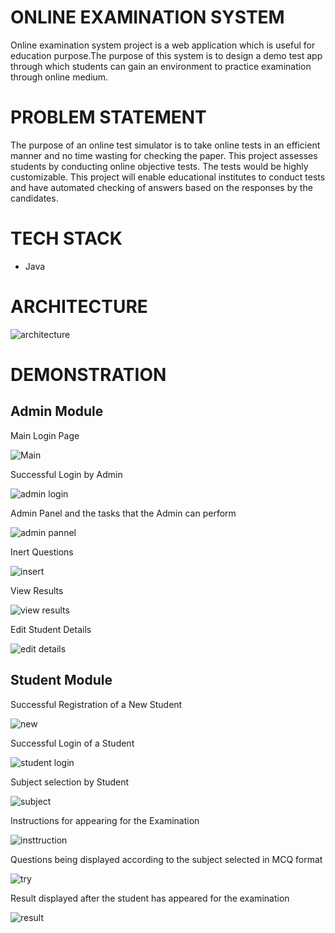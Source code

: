 # ONLINE EXAMINATION SYSTEM
Online examination system project is a web application which is useful for
education purpose.The purpose of this system is to design a demo test app
through which students can gain an environment to practice examination
through online medium.

# PROBLEM STATEMENT
The purpose of an online test simulator is to take online tests in an efficient
manner and no time wasting for checking the paper. This project assesses
students by conducting online objective tests. The tests would be highly
customizable. This project will enable educational institutes to conduct tests and
have automated checking of answers based on the responses by the candidates.

# TECH STACK

* Java

# ARCHITECTURE 

![architecture](https://user-images.githubusercontent.com/78092182/124120062-ec53e900-da90-11eb-9725-f7425b3d6d01.png)


# DEMONSTRATION

## Admin Module 


Main Login Page 

![Main](https://user-images.githubusercontent.com/78092182/124115481-78fba880-da8b-11eb-9943-3c1b91831344.png)

Successful Login by Admin 

![admin login](https://user-images.githubusercontent.com/78092182/124115969-0ccd7480-da8c-11eb-9dfa-d5133bb60e01.png)

Admin Panel and the tasks that the Admin can perform 

![admin pannel](https://user-images.githubusercontent.com/78092182/124116118-36869b80-da8c-11eb-8281-b4a87ff360c0.png)

Inert Questions

![insert](https://user-images.githubusercontent.com/78092182/124116313-73eb2900-da8c-11eb-94f8-0a7a393f15b1.png)

View Results

![view results](https://user-images.githubusercontent.com/78092182/124116559-b6146a80-da8c-11eb-801b-7791844f4e57.png)

Edit Student Details

![edit details](https://user-images.githubusercontent.com/78092182/124116708-e0febe80-da8c-11eb-907a-705d458b3191.png)


## Student Module 

Successful Registration of a New Student 

![new](https://user-images.githubusercontent.com/78092182/124117280-8ca80e80-da8d-11eb-94f3-aee869b4585a.png)

Successful Login of a Student 

![student login](https://user-images.githubusercontent.com/78092182/124117425-c416bb00-da8d-11eb-8da6-0a126e0bee48.png)

Subject selection by Student 

![subject](https://user-images.githubusercontent.com/69091252/124117577-edcfe200-da8d-11eb-85ec-24f529616e49.png)

Instructions for appearing for the Examination 

![insttruction](https://user-images.githubusercontent.com/69091252/124117233-7e59f280-da8d-11eb-9a2b-8f6d1c1c8a48.png)

Questions being displayed according to the subject selected in MCQ format 

![try](https://user-images.githubusercontent.com/69091252/124116986-376bfd00-da8d-11eb-9160-8c0de0178e59.png)

Result displayed after the student has appeared for the examination  

![result](https://user-images.githubusercontent.com/69091252/124117370-b2cdae80-da8d-11eb-97b9-e27f50406670.png)


